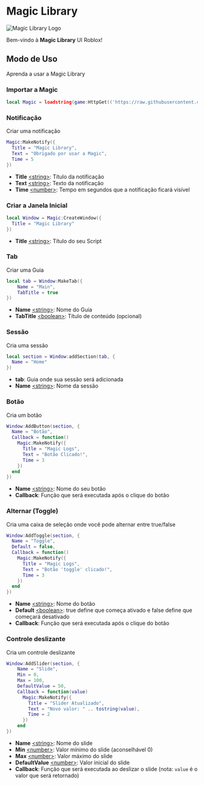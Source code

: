 # Magic Library

![Magic Library Logo](https://i.imgur.com/lC3HQDo.png)

Bem-vindo à **Magic Library** UI Roblox!

## Modo de Uso
Aprenda a usar a Magic Library

### Importar a Magic
```lua
local Magic = loadstring(game:HttpGet(('https://raw.githubusercontent.com/srpedrax/Magic-Library/main/source/Source.lua')))()
```

### Notificação
Criar uma notificação
```lua
Magic:MakeNotify({
  Title = "Magic Library",
  Text = "Obrigado por usar a Magic",
  Time = 5
})
```

- **Title** [\<string\>](https://www.lua.org/pil/2.4.html): Título da notificação
- **Text** [\<string\>](https://www.lua.org/pil/2.4.html): Texto da notificação
- **Time** [\<number\>](https://www.lua.org/pil/2.3.html): Tempo em segundos que a notificação ficará visível

### Criar a Janela Inicial
```lua
local Window = Magic:CreateWindow({
  Title = "Magic Library"
})
```
- **Title** [\<string\>](https://www.lua.org/pil/2.4.html): Título do seu Script

### Tab
Criar uma Guia
```lua
local tab = Window:MakeTab({
    Name = "Main",
    TabTitle = true
})
```
- **Name** [\<string\>](https://www.lua.org/pil/2.4.html): Nome do Guia
- **TabTitle** [\<boolean\>](https://www.lua.org/pil/2.2.html): Título de conteúdo (opcional)

### Sessão
Cria uma sessão
```lua
local section = Window:addSection(tab, {
  Name = "Home"
})
```
- **tab**: Guia onde sua sessão será adicionada
- **Name** [\<string\>](https://www.lua.org/pil/2.4.html): Nome da sessão

### Botão
Cria um botão
```lua
Window:AddButton(section, {
  Name = "Botão",
  Callback = function()
    Magic:MakeNotify({
      Title = "Magic Logs",
      Text = "Botão Clicado!",
      Time = 3
    })
  end
})
```
- **Name** [\<string\>](https://www.lua.org/pil/2.4.html): Nome do seu botão
- **Callback**: Função que será executada após o clique do botão

### Alternar (Toggle)
Cria uma caixa de seleção onde você pode alternar entre true/false
```lua
Window:AddToggle(section, {
  Name = "Toggle",
  Default = false,
  Callback = function()
    Magic:MakeNotify({
      Title = "Magic Logs",
      Text = "Botão 'toggle' clicado!",
      Time = 3
    })
  end
})
```
- **Name** [\<string\>](https://www.lua.org/pil/2.4.html): Nome do botão
- **Default** [\<boolean\>](https://www.lua.org/pil/2.2.html): true define que começa ativado e false define que começará desativado
- **Callback**: Função que será executada após o clique do botão

### Controle deslizante
Cria um controle deslizante
```lua
Window:AddSlider(section, {
    Name = "Slide",
    Min = 0,
    Max = 100,
    DefaultValue = 50,
    Callback = function(value)
      Magic:MakeNotify({
        Title = "Slider Atualizado",
        Text = "Novo valor: " .. tostring(value),
        Time = 2
      })
    end
})
```
- **Name** [\<string\>](https://www.lua.org/pil/2.4.html): Nome do slide
- **Min** [\<number\>](https://www.lua.org/pil/2.3.html): Valor mínimo do slide (aconselhável 0)
- **Max** [\<number\>](https://www.lua.org/pil/2.3.html): Valor máximo do slide
- **DefaultValue** [\<number\>](https://www.lua.org/pil/2.3.html): Valor inicial do slide
- **Callback**: Função que será executada ao deslizar o slide (nota: `value` é o valor que será retornado)